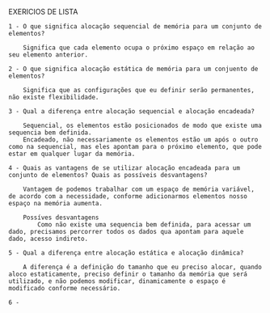 EXERICIOS DE LISTA 

    1 - O que significa alocação sequencial de memória para um conjunto de elementos?

        Significa que cada elemento ocupa o próximo espaço em relação ao seu elemento anterior.

    2 - O que significa alocação estática de memória para um conjuento de elementos?
        
        Significa que as configurações que eu definir serão permanentes, não existe flexibilidade.
    
    3 - Qual a diferença entre alocação sequencial e alocação encadeada?

        Sequencial, os elementos estão posicionados de modo que existe uma sequencia bem definida.
        Encadeado, não necessariamente os elementos estão um após o outro como na sequencial, mas eles apontam para o próximo elemento, que pode estar em qualquer lugar da memória.

    4 - Quais as vantagens de se utilizar alocação encadeada para um conjunto de elementos? Quais as possíveis desvantagens?

        Vantagem de podemos trabalhar com um espaço de memória variável, de acordo com a necessidade, conforme adicionarmos elementos nosso espaço na memória aumenta.

        Possíves desvantagens
            Como não existe uma sequencia bem definida, para acessar um dado, precisamos percorrer todos os dados qua apontam para aquele dado, acesso indireto.
    
    5 - Qual a diferença entre alocação estática e alocação dinâmica?

        A diferença é a definição do tamanho que eu preciso alocar, quando aloco estaticamente, preciso definir o tamanho da memória que será utilizado, e não podemos modificar, dinamicamente o espaço é modificado conforme necessário.

    6 -  